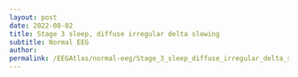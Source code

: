 ```yaml
---
layout: post
date: 2022-08-02 
title: Stage 3 sleep, diffuse irregular delta slowing 
subtitle: Normal EEG
author: 
permalink: /EEGAtlas/normal-eeg/Stage_3_sleep_diffuse_irregular_delta_slowing
---
```



